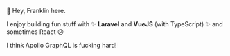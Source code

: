 👋 Hey, Franklin here.

I enjoy building fun stuff with ✨ **Laravel** and **VueJS** (with TypeScript) ✨ and sometimes React 😕

I think Apollo GraphQL is fucking hard!


<!---
neo-franklin-tina/neo-franklin-tina is a ✨ special ✨ repository because its `README.md` (this file) appears on your GitHub profile.
You can click the Preview link to take a look at your changes.
--->

